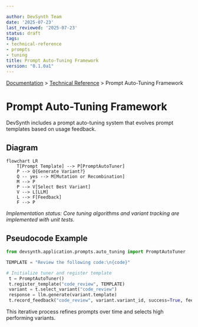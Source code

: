 ```yaml
---

author: DevSynth Team
date: '2025-07-23'
last_reviewed: '2025-07-23'
status: draft
tags:
- technical-reference
- prompts
- tuning
title: Prompt Auto-Tuning Framework
version: "0.1.0a1"
---
```

<div class="breadcrumbs">
<a href="../index.md">Documentation</a> &gt; <a href="index.md">Technical Reference</a> &gt; Prompt Auto-Tuning Framework
</div>

# Prompt Auto-Tuning Framework

DevSynth includes a prompt auto-tuning system that evolves prompt templates based on usage feedback.

## Diagram

```mermaid
flowchart LR
    T[Prompt Template] --> P[PromptAutoTuner]
    P --> Q{Generate Variant?}
    Q -- yes --> M[Mutation or Recombination]
    M --> P
    P --> V[Select Best Variant]
    V --> L[LLM]
    L --> F[Feedback]
    F --> P
```

*Implementation status: Core tuning algorithms and variant tracking are implemented with unit tests.*

## Pseudocode Example

```python
from devsynth.application.prompts.auto_tuning import PromptAutoTuner

TEMPLATE = "Review the following code:\n{code}"

# Initialize tuner and register template
 t = PromptAutoTuner()
 t.register_template("code_review", TEMPLATE)
 variant = t.select_variant("code_review")
 response = llm.generate(variant.template)
 t.record_feedback("code_review", variant.variant_id, success=True, feedback_score=0.9)
```

This iterative process refines prompts over time and selects high performing variants.
